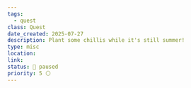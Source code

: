 ```yaml
---
tags:
  - quest
class: Quest
date_created: 2025-07-27
description: Plant some chillis while it's still summer!
type: misc
location: 
link: 
status: 🧊 paused
priority: 5 ⚪
---
```


